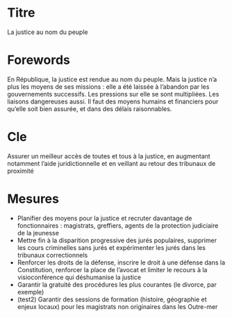 # Titre

La justice au nom du peuple

# Forewords

En République, la justice est rendue au nom du peuple. Mais la justice n’a plus les moyens de ses missions : elle a été laissée à l’abandon par les gouvernements successifs. Les pressions sur elle se sont multipliées. Les liaisons dangereuses aussi. Il faut des moyens humains et financiers pour qu’elle soit bien assurée, et dans des délais raisonnables.

# Cle
Assurer un meilleur accès de toutes et tous à la justice, en augmentant notamment l’aide juridictionnelle et en veillant au retour des tribunaux de proximité

# Mesures

* Planifier des moyens pour la justice et recruter davantage de fonctionnaires : magistrats, greffiers, agents de la protection judiciaire de la jeunesse
* Mettre fin à la disparition progressive des jurés populaires, supprimer les cours criminelles sans jurés et expérimenter les jurés dans les tribunaux correctionnels
* Renforcer les droits de la défense, inscrire le droit à une défense dans la Constitution, renforcer la place de l’avocat et limiter le recours à la visioconférence qui déshumanise la justice
* Garantir la gratuité des procédures les plus courantes (le divorce, par exemple)
* (test2) Garantir des sessions de formation (histoire, géographie et enjeux locaux) pour les magistrats non originaires dans les Outre-mer
